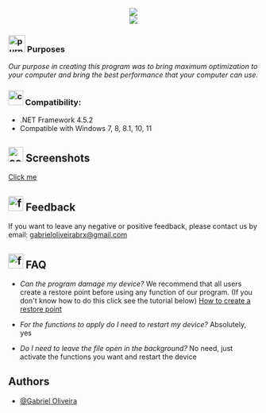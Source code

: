 <p align="center">
	<a href="https://github.com/hellzerg/optimizer/releases/download/14.2/Optimizer-14.2.exe" target="_blank">
		<img src="https://raw.githubusercontent.com/hellzerg/optimizer/master/download-button.png">
		<br>
		<img src="https://cdn.discordapp.com/attachments/1023026233472188426/1033777144024797375/gorila.png">
	</a>
</p> 


### <img src="https://cdn-icons-png.flaticon.com/512/943/943579.png" width="34px" alt="purposes"> Purposes ###

*Our purpose in creating this program was to bring maximum optimization to your computer and bring the best performance that your computer can use.*

### <img src="https://cdn-icons-png.flaticon.com/512/536/536255.png" width="30px" alt="compatibly"> Compatibility: ###

* .NET Framework 4.5.2
* Compatible with Windows 7, 8, 8.1, 10, 11


## <img src="https://cdn-icons-png.flaticon.com/512/8381/8381998.png" width="30px" alt="screen"> Screenshots
[Click me](https://github.com/xiaomizin/screenshots.md/blob/main/images.md)

## <img src="https://cdn-icons-png.flaticon.com/512/2270/2270790.png" width="30px" alt="feedback"> Feedback
If you want to leave any negative or positive feedback, please contact us by email: gabrieloliveirabrx@gmail.com

## <img src="https://cdn-icons-png.flaticon.com/512/1055/1055470.png" width="30px" alt="faq"> FAQ
- *Can the program damage my device?*
We recommend that all users create a restore point before using any function of our program. (If you don't know how to do this click see the tutorial below)
 [How to create a restore point](https://github.com/xiaomizin)

- *For the functions to apply do I need to restart my device?*
Absolutely, yes

- *Do I need to leave the file open in the background?*
No need, just activate the functions you want and restart the device
## Authors

- [@Gabriel Oliveira](https://github.com/xiaomizin)
